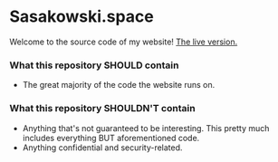 # Sasakowski.space

Welcome to the source code of my website!
[The live version.](https://sasakowski.space/)

### What this repository SHOULD contain
- The great majority of the code the website runs on.

### What this repository SHOULDN'T contain
- Anything that's not guaranteed to be interesting. This pretty much includes everything BUT aforementioned code.
- Anything confidential and security-related.
